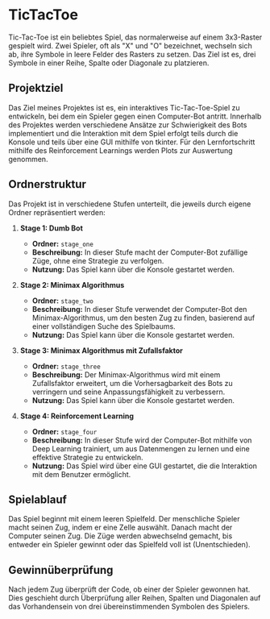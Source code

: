 # TicTacToe

Tic-Tac-Toe ist ein beliebtes Spiel, das normalerweise auf einem 3x3-Raster gespielt wird. Zwei Spieler, oft als "X" und "O" bezeichnet, wechseln sich ab, ihre Symbole in leere Felder des Rasters zu setzen. Das Ziel ist es, drei Symbole in einer Reihe, Spalte oder Diagonale zu platzieren.

## Projektziel

Das Ziel meines Projektes ist es, ein interaktives Tic-Tac-Toe-Spiel zu entwickeln, bei dem ein Spieler gegen einen Computer-Bot antritt. Innerhalb des Projektes werden verschiedene Ansätze zur Schwierigkeit des Bots implementiert und die Interaktion mit dem Spiel erfolgt teils durch die Konsole und teils über eine GUI mithilfe von tkinter. Für den Lernfortschritt mithilfe des Reinforcement Learnings werden Plots zur Auswertung genommen.

## Ordnerstruktur

Das Projekt ist in verschiedene Stufen unterteilt, die jeweils durch eigene Ordner repräsentiert werden:

1. **Stage 1: Dumb Bot**
    - **Ordner:** `stage_one`
    - **Beschreibung:** In dieser Stufe macht der Computer-Bot zufällige Züge, ohne eine Strategie zu verfolgen.
    - **Nutzung:** Das Spiel kann über die Konsole gestartet werden.

2. **Stage 2: Minimax Algorithmus**
    - **Ordner:** `stage_two`
    - **Beschreibung:** In dieser Stufe verwendet der Computer-Bot den Minimax-Algorithmus, um den besten Zug zu finden, basierend auf einer vollständigen Suche des Spielbaums.
    - **Nutzung:** Das Spiel kann über die Konsole gestartet werden.

3. **Stage 3: Minimax Algorithmus mit Zufallsfaktor**
    - **Ordner:** `stage_three`
    - **Beschreibung:** Der Minimax-Algorithmus wird mit einem Zufallsfaktor erweitert, um die Vorhersagbarkeit des Bots zu verringern und seine Anpassungsfähigkeit zu verbessern.
    - **Nutzung:** Das Spiel kann über die Konsole gestartet werden.

4. **Stage 4: Reinforcement Learning**
    - **Ordner:** `stage_four`
    - **Beschreibung:** In dieser Stufe wird der Computer-Bot mithilfe von Deep Learning trainiert, um aus Datenmengen zu lernen und eine effektive Strategie zu entwickeln.
    - **Nutzung:** Das Spiel wird über eine GUI gestartet, die die Interaktion mit dem Benutzer ermöglicht.

## Spielablauf

Das Spiel beginnt mit einem leeren Spielfeld. Der menschliche Spieler macht seinen Zug, indem er eine Zelle auswählt. Danach macht der Computer seinen Zug. Die Züge werden abwechselnd gemacht, bis entweder ein Spieler gewinnt oder das Spielfeld voll ist (Unentschieden).

## Gewinnüberprüfung

Nach jedem Zug überprüft der Code, ob einer der Spieler gewonnen hat. Dies geschieht durch Überprüfung aller Reihen, Spalten und Diagonalen auf das Vorhandensein von drei übereinstimmenden Symbolen des Spielers.
